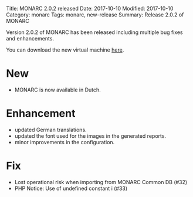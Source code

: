 Title: MONARC 2.0.2 released
Date: 2017-10-10
Modified: 2017-10-10
Category: monarc
Tags: monarc, new-release
Summary: Release 2.0.2 of MONARC

Version 2.0.2 of MONARC has been released including multiple bug fixes and
enhancements.

You can download the new virtual machine
[here](https://github.com/monarc-project/MonarcAppFO/releases/tag/v2.0.2).


New
===

- MONARC is now available in Dutch.


Enhancement
===========

- updated German translations.
- updated the font used for the images in the generated reports.
- minor improvements in the configuration.


Fix
===

- Lost operational risk when importing from MONARC Common DB (#32)
- PHP Notice: Use of undefined constant i (#33)
